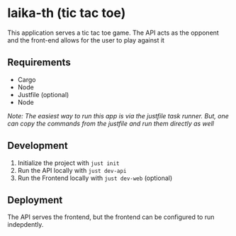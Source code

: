 # laika-th (tic tac toe)

This application serves a tic tac toe game. The API acts as the opponent and the front-end allows for the user to play against it

## Requirements
  - Cargo
  - Node
  - Justfile (optional)
  - Node

_Note: The easiest way to run this app is via the justfile task runner. But, one can copy the commands from the justfile and run them
directly as well_

## Development

1. Initialize the project with `just init`
2. Run the API locally with `just dev-api`
3. Run the Frontend locally with `just dev-web` (optional)

## Deployment

The API serves the frontend, but the frontend can be configured to run indepdently.
